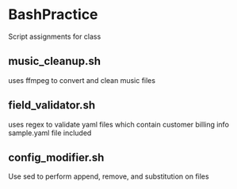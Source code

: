 # BashPractice
Script assignments for class

music_cleanup.sh
---
uses ffmpeg to convert and clean music files

field_validator.sh
---
uses regex to validate yaml files which contain customer billing info
sample.yaml file included

config_modifier.sh 
--- 
Use sed to perform append, remove, and substitution on files

